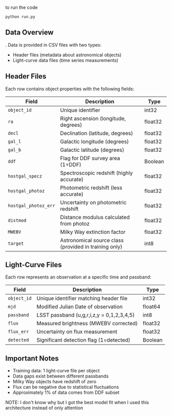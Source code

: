 to run the code
```
python run.py
```
## Data Overview
. Data is provided in CSV files with two types:
- Header files (metadata about astronomical objects)
- Light-curve data files (time series measurements)

## Header Files
Each row contains object properties with the following fields:

| Field | Description | Type |
|-------|-------------|------|
| `object_id` | Unique identifier | int32 |
| `ra` | Right ascension (longitude, degrees) | float32 |
| `decl` | Declination (latitude, degrees) | float32 |
| `gal_l` | Galactic longitude (degrees) | float32 |
| `gal_b` | Galactic latitude (degrees) | float32 |
| `ddf` | Flag for DDF survey area (1=DDF) | Boolean |
| `hostgal_specz` | Spectroscopic redshift (highly accurate) | float32 |
| `hostgal_photoz` | Photometric redshift (less accurate) | float32 |
| `hostgal_photoz_err` | Uncertainty on photometric redshift | float32 |
| `distmod` | Distance modulus calculated from photoz | float32 |
| `MWEBV` | Milky Way extinction factor | float32 |
| `target` | Astronomical source class (provided in training only) | int8 |

## Light-Curve Files
Each row represents an observation at a specific time and passband:

| Field | Description | Type |
|-------|-------------|------|
| `object_id` | Unique identifier matching header file | int32 |
| `mjd` | Modified Julian Date of observation | float64 |
| `passband` | LSST passband (u,g,r,i,z,y = 0,1,2,3,4,5) | int8 |
| `flux` | Measured brightness (MWEBV corrected) | float32 |
| `flux_err` | Uncertainty on flux measurement | float32 |
| `detected` | Significant detection flag (1=detected) | Boolean |

## Important Notes
- Training data: 1 light-curve file per object
- Data gaps exist between different passbands
- Milky Way objects have redshift of zero
- Flux can be negative due to statistical fluctuations
- Approximately 1% of data comes from DDF subset

NOTE: I don't know why but I got the best model fit when I used this architecture instead of only attention
